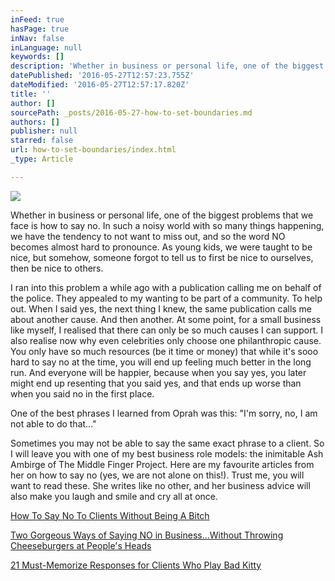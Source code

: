 ```yaml
---
inFeed: true
hasPage: true
inNav: false
inLanguage: null
keywords: []
description: 'Whether in business or personal life, one of the biggest problems that we face is how to say no. In such a noisy world with so many things happening, we have the tendency to not want to miss out, and so the word NO becomes almost hard to pronounce. As young kids, we were taught to be nice, but somehow, someone forgot to tell us to first be nice to ourselves, then be nice to others.'
datePublished: '2016-05-27T12:57:23.755Z'
dateModified: '2016-05-27T12:57:17.820Z'
title: ''
author: []
sourcePath: _posts/2016-05-27-how-to-set-boundaries.md
authors: []
publisher: null
starred: false
url: how-to-set-boundaries/index.html
_type: Article

---
```

![](https://the-grid-user-content.s3-us-west-2.amazonaws.com/4731493d-5aa9-4bf0-a500-82b2ca0b634c.jpg)

Whether in business or personal life, one of the biggest problems that we face is how to say no. In such a noisy world with so many things happening, we have the tendency to not want to miss out, and so the word NO becomes almost hard to pronounce. As young kids, we were taught to be nice, but somehow, someone forgot to tell us to first be nice to ourselves, then be nice to others.

I ran into this problem a while ago with a publication calling me on behalf of the police. They appealed to my wanting to be part of a community. To help out. When I said yes, the next thing I knew, the same publication calls me about another cause. And then another. At some point, for a small business like myself, I realised that there can only be so much causes I can support. I also realise now why even celebrities only choose one philanthropic cause. You only have so much resources (be it time or money) that while it's sooo hard to say no at the time, you will end up feeling much better in the long run. And everyone will be happier, because when you say yes, you later might end up resenting that you said yes, and that ends up worse than when you said no in the first place.

One of the best phrases I learned from Oprah was this: "I'm sorry, no, I am not able to do that..."

Sometimes you may not be able to say the same exact phrase to a client. So I will leave you with one of my best business role models: the inimitable Ash Ambirge of The Middle Finger Project. Here are my favourite articles from her on how to say no (yes, we are not alone on this!). Trust me, you will want to read these. She writes like no other, and her business advice will also make you laugh and smile and cry all at once.

[How To Say No To Clients Without Being A Bitch][0]

[Two Gorgeous Ways of Saying NO in Business...Without Throwing Cheeseburgers at People's Heads][1]

[21 Must-Memorize Responses for Clients Who Play Bad Kitty][2]

[0]: http://mbsy.co/dcs2n?url=https://www.themiddlefingerproject.org/say-no-clients-without-bitch/
[1]: http://mbsy.co/dcs2n?url=https://www.themiddlefingerproject.org/two-gorgeous-ways-of-saying-no-in-business-without-throwing-cheeseburgers-at-peoples-heads/
[2]: http://mbsy.co/dcs2n?url=https://www.themiddlefingerproject.org/21-responses-for-handling-awkward-client-conversations-with-poise/